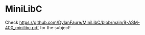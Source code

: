 # MiniLibC

Check https://github.com/DylanFaure/MiniLibC/blob/main/B-ASM-400_minilibc.pdf for the subject!
